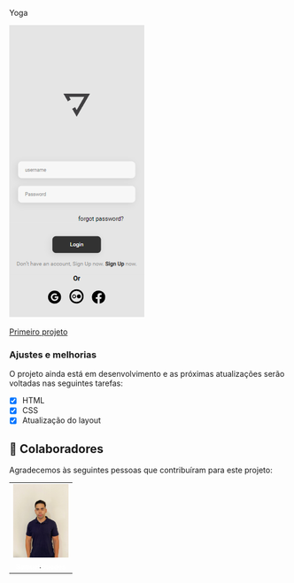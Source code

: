 
Yoga


<img src="./assets/login.png" alt="Logo yoga">

 <a href="https://1samel2.github.io/Interface/">  Primeiro projeto </a>

### Ajustes e melhorias

O projeto ainda está em desenvolvimento e as próximas atualizações serão voltadas nas seguintes tarefas:

- [x] HTML 
- [x] CSS 
- [x] Atualização do layout 
## 🤝 Colaboradores

Agradecemos às seguintes pessoas que contribuíram para este projeto:

<table>
  <tr>
    <td Align="center">
      <a href="#">
        <img src="./assets/82DE7ED8-5DCE-434D-A608-4A0FE0DE123D.jpeg" width="100px;" alt="Foto do Iuri Silva no GitHub"/><br>
        <sub>
          <b style="color:white" >Samuel Guedes</b>
        </sub>
      </a>
    </td>
</table>



